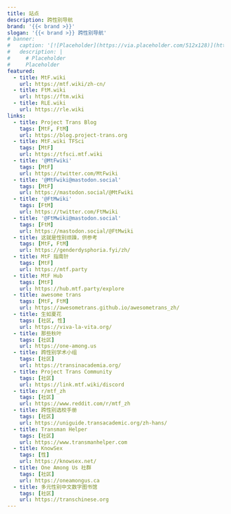 ```yaml
---
title: 站点
description: 跨性别导航
brand: '{{< brand >}}'
slogan: '{{< brand >}} 跨性别导航'
# banner:
#   caption: '[![Placeholder](https://via.placeholder.com/512x128)](https://example.com)'
#   description: |
#     # Placeholder
#     Placeholder
featured:
  - title: MtF.wiki
    url: https://mtf.wiki/zh-cn/
  - title: FtM.wiki
    url: https://ftm.wiki
  - title: RLE.wiki
    url: https://rle.wiki
links:
  - title: Project Trans Blog
    tags: [MtF, FtM]
    url: https://blog.project-trans.org
  - title: MtF.wiki TFSci
    tags: [MtF]
    url: https://tfsci.mtf.wiki
  - title: '@MtFwiki'
    tags: [MtF]
    url: https://twitter.com/MtFwiki
  - title: '@MtFwiki@mastodon.social'
    tags: [MtF]
    url: https://mastodon.social/@MtFwiki
  - title: '@FtMwiki'
    tags: [FtM]
    url: https://twitter.com/FtMwiki
  - title: '@FtMwiki@mastodon.social'
    tags: [FtM]
    url: https://mastodon.social/@FtMwiki
  - title: 这就是性别烦躁，供参考
    tags: [MtF, FtM]
    url: https://genderdysphoria.fyi/zh/
  - title: MtF 指南针
    tags: [MtF]
    url: https://mtf.party
  - title: MtF Hub
    tags: [MtF]
    url: https://hub.mtf.party/explore
  - title: awesome trans
    tags: [MtF, FtM]
    url: https://awesometrans.github.io/awesometrans_zh/
  - title: 生如夏花
    tags: [社区, 性]
    url: https://viva-la-vita.org/
  - title: 那些秋叶
    tags: [社区]
    url: https://one-among.us
  - title: 跨性别学术小组
    tags: [社区]
    url: https://transinacademia.org/
  - title: Project Trans Community
    tags: [社区]
    url: https://link.mtf.wiki/discord
  - title: r/mtf_zh
    tags: [社区]
    url: https://www.reddit.com/r/mtf_zh
  - title: 跨性别选校手册
    tags: [社区]
    url: https://uniguide.transacademic.org/zh-hans/
  - title: Transman Helper
    tags: [社区]
    url: https://www.transmanhelper.com
  - title: KnowSex
    tags: [性]
    url: https://knowsex.net/
  - title: One Among Us 社群
    tags: [社区]
    url: https://oneamongus.ca
  - title: 多元性别中文数字图书馆
    tags: [社区]
    url: https://transchinese.org
---
```


